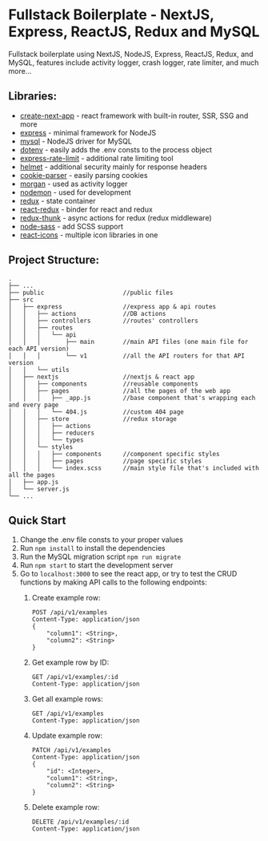 # Fullstack Boilerplate - NextJS, Express, ReactJS, Redux and MySQL
Fullstack boilerplate using NextJS, NodeJS, Express, ReactJS, Redux, and MySQL, features include activity logger, crash logger, rate limiter, and much more...

## Libraries:
- [create-next-app](https://www.npmjs.com/package/create-next-app) - react framework with built-in router, SSR, SSG and more
- [express](https://www.npmjs.com/package/express) - minimal framework for NodeJS
- [mysql](https://www.npmjs.com/package/mysql) - NodeJS driver for MySQL
- [dotenv](https://www.npmjs.com/package/dotenv) - easily adds the .env consts to the process object
- [express-rate-limit](https://www.npmjs.com/package/express-rate-limit) - additional rate limiting tool
- [helmet](https://www.npmjs.com/package/helmet) - additional security mainly for response headers
- [cookie-parser](https://www.npmjs.com/package/cookie-parser) - easily parsing cookies
- [morgan](https://www.npmjs.com/package/morgan) - used as activity logger
- [nodemon](https://www.npmjs.com/package/nodemon) - used for development
- [redux](https://www.npmjs.com/package/redux) - state container
- [react-redux](https://www.npmjs.com/package/react-redux) - binder for react and redux
- [redux-thunk](https://www.npmjs.com/package/redux-thunk) - async actions for redux (redux middleware)
- [node-sass](https://www.npmjs.com/package/node-sass) - add SCSS support
- [react-icons](https://www.npmjs.com/package/react-icons) - multiple icon libraries in one

## Project Structure:
    .
    ├── ...
    ├── public                      //public files
    ├── src
    │   ├── express                 //express app & api routes
    │   │   ├── actions             //DB actions
    │   │   ├── controllers         //routes' controllers
    │   │   ├── routes
    │   │   │   └── api
    │   │   │       ├── main        //main API files (one main file for each API version)
    │   │   │       └── v1          //all the API routers for that API version
    │   │   └── utils
    │   ├── nextjs                  //nextjs & react app
    │   │   ├── components          //reusable components
    │   │   ├── pages               //all the pages of the web app
    │   │   │   ├── _app.js         //base component that's wrapping each and every page
    │   │   │   └── 404.js          //custom 404 page
    │   │   ├── store               //redux storage
    │   │   │   ├── actions
    │   │   │   ├── reducers
    │   │   │   └── types
    │   │   └── styles
    │   │   │   ├── components      //component specific styles
    │   │   │   ├── pages           //page specific styles
    │   │   │   └── index.scss      //main style file that's included with all the pages
    │   ├── app.js
    │   └── server.js
    └── ...

## Quick Start
1. Change the .env file consts to your proper values
2. Run ```npm install``` to install the dependencies
3. Run the MySQL migration script ```npm run migrate```
4. Run ```npm start``` to start the development server
5. Go to ```localhost:3000``` to see the react app, or try to test the CRUD functions by making API calls to the following endpoints:
    1. Create example row:
        
        ```
        POST /api/v1/examples
        Content-Type: application/json
        {
            "column1": <String>, 
            "column2": <String>
        }
        ```
    3. Get example row by ID:
        
        ```
        GET /api/v1/examples/:id
        Content-Type: application/json
        ```
    4. Get all example rows:
        
        ```
        GET /api/v1/examples
        Content-Type: application/json
        ```
    5. Update example row:
        
        ```
        PATCH /api/v1/examples
        Content-Type: application/json
        {
            "id": <Integer>, 
            "column1": <String>, 
            "column2": <String>
        }
        ```
    6. Delete example row:
        
        ```
        DELETE /api/v1/examples/:id
        Content-Type: application/json
        ```